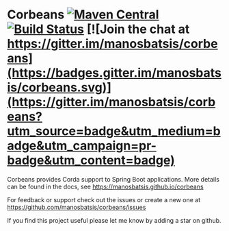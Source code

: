 # Corbeans [![Maven Central](https://img.shields.io/badge/maven%20central-0.17-green.svg?maxAge=2592000)](http://repo1.maven.org/maven2/com/github/manosbatsis/corbeans/) [![Build Status](https://travis-ci.org/manosbatsis/corbeans.svg?branch=master)](https://travis-ci.org/manosbatsis/corbeans) [![Join the chat at https://gitter.im/manosbatsis/corbeans](https://badges.gitter.im/manosbatsis/corbeans.svg)](https://gitter.im/manosbatsis/corbeans?utm_source=badge&utm_medium=badge&utm_campaign=pr-badge&utm_content=badge) 

Corbeans provides Corda support to Spring Boot applications. More details can be found in the docs, 
see https://manosbatsis.github.io/corbeans

For feedback or support check out the issues or create a new one at https://github.com/manosbatsis/corbeans/issues

If you find this project useful please let me know by adding a star on github.